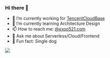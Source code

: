 ### Hi there 👋

<!--
**dongyuanxin/dongyuanxin** is a ✨ _special_ ✨ repository because its `README.md` (this file) appears on your GitHub profile.

Here are some ideas to get you started:

- 🔭 I’m currently working on ...
- 🌱 I’m currently learning ...
- 👯 I’m looking to collaborate on ...
- 🤔 I’m looking for help with ...
- 💬 Ask me about ...
- 📫 How to reach me: ...
- 😄 Pronouns: ...
- ⚡ Fun fact: ...
-->

- 🔭 I’m currently working for [TencentCloudBase](https://www.cloudbase.net/)
- 🌱 I’m currently learning Architecture Design
- 📫 How to reach me: [@xxoo521.com](https://xxoo521.com/)
- 💬 Ask me about Serverless/Cloud/Frontend
- 🐶 Fun fact: Single dog

[![](https://github-readme-stats.vercel.app/api?username=dongyuanxin&show_icons=true&title_color=fff&icon_color=79ff97&text_color=9f9f9f&bg_color=151515)](https://github-readme-stats.vercel.app/api?username=dongyuanxin&show_icons=true&title_color=fff&icon_color=79ff97&text_color=9f9f9f&bg_color=151515)